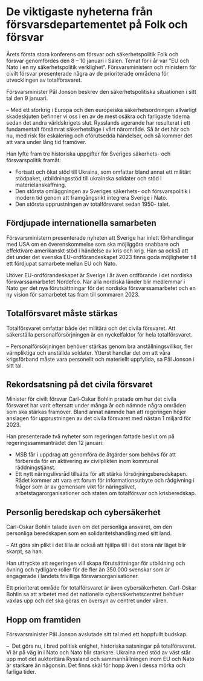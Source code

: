 # De viktigaste nyheterna från försvarsdepartementet på Folk och försvar

Årets första stora konferens om försvar och säkerhetspolitik Folk och försvar genomfördes den 8 – 10 januari i Sälen. Temat för i år var ”EU och Nato i en ny säkerhetspolitik verklighet”. Försvarsministern och ministern för civilt försvar presenterade några av de prioriterade områdena för utvecklingen av totalförsvaret.

Försvarsminister Pål Jonson beskrev den säkerhetspolitiska situationen i sitt tal den 9 januari.

– Med ett storkrig i Europa och den europeiska säkerhetsordningen allvarligt skadeskjuten befinner vi oss i en av de mest osäkra och farligaste tiderna sedan det andra världskrigets slut. Rysslands agerande har resulterat i ett fundamentalt försämrat säkerhetsläge i vårt närområde. Så är det här och nu, med risk för eskalering och oförutsedda händelser, och så kommer det att vara under lång tid framöver.

Han lyfte fram tre historiska uppgifter för Sveriges säkerhets- och försvarspolitik framåt:

* Fortsatt och ökat stöd till Ukraina, som omfattar bland annat ett militärt stödpaket, utbildningsstöd till ukrainska soldater och stöd i materielanskaffning.
* Den största omläggningen av Sveriges säkerhets- och försvarspolitik i modern tid genom att framgångsrikt integrera Sverige i Nato.
* Den största upprustningen av totalförsvaret sedan 1950- talet.

## Fördjupade internationella samarbeten

Försvarsministern presenterade nyheten att Sverige har inlett förhandlingar med USA om en överenskommelse som ska möjliggöra snabbare och effektivare amerikanskt stöd i händelse av kris och krig. Han sa också att det under det svenska EU-ordförandeskapet 2023 finns goda möjligheter till ett fördjupat samarbete mellan EU och Nato.

Utöver EU-ordförandeskapet är Sverige i år även ordförande i det nordiska försvarssamarbetet Nordefco. När alla nordiska länder blir medlemmar i Nato ger det nya förutsättningar för det nordiska försvarssamarbetet och en ny vision för samarbetet tas fram till sommaren 2023.

## Totalförsvaret måste stärkas

Totalförsvaret omfattar både det militära och det civila försvaret. Att säkerställa personalförsörjningen är en nyckelfaktor för hela totalförsvaret.

– Personalförsörjningen behöver stärkas genom bra anställningsvillkor, fler värnpliktiga och anställda soldater. Ytterst handlar det om att våra krigsförband måste vara personellt och materiellt uppfyllda, sa Pål Jonson i sitt tal.

## Rekordsatsning på det civila försvaret

Minister för civilt försvar Carl-Oskar Bohlin pratade om hur det civila försvaret har varit eftersatt under många år och nämnde några områden som ska stärkas framöver. Bland annat nämnde han att regeringen höjer anslagen för upprustningen av det civila försvaret med nästan 1 miljard för 2023.

Han presenterade två nyheter som regeringen fattade beslut om på regeringssammanträdet den 12 januari:

* MSB får i uppdrag att genomföra de åtgärder som behövs för att förbereda för en aktivering av civilplikten inom kommunal räddningstjänst.
* Ett nytt näringslivsråd tillsätts för att stärka försörjningsberedskapen. Rådet kommer att vara ett forum för informationsutbyte och rådgivning i frågor som är av gemensam vikt för näringslivet, arbetstagarorganisationer och staten om totalförsvar och krisberedskap.

## Personlig beredskap och cybersäkerhet

Carl-Oskar Bohlin talade även om det personliga ansvaret, om den personliga beredskapen som en solidaritetshandling med sitt land.

– Att göra sin plikt i det lilla är också att hjälpa till i det stora när läget blir skarpt, sa han.

Han uttryckte att regeringen vill skapa förutsättningar för utbildning och övning och tydligare roller för de fler än 350.000 svenskar som är engagerade i landets frivilliga försvarsorganisationer.

Ett prioriterat område för totalförsvaret är även cybersäkerheten. Carl-Oskar Bohlin sa att arbetet med det nationella cybersäkerhetscentret behöver växlas upp och det ska göras en översyn av centret under våren.

## Hopp om framtiden

Försvarsminister Pål Jonson avslutade sitt tal med ett hoppfullt budskap.

–  Det görs nu, i bred politisk enighet, historiska satsningar på totalförsvaret. Vi är på väg in i Nato och Nato blir starkare. Ukraina med stöd av väst står upp mot det auktoritära Ryssland och sammanhållningen inom EU och Nato är starkare än någonsin. Det finns skäl för hopp även i dessa mörka och farliga tider.

